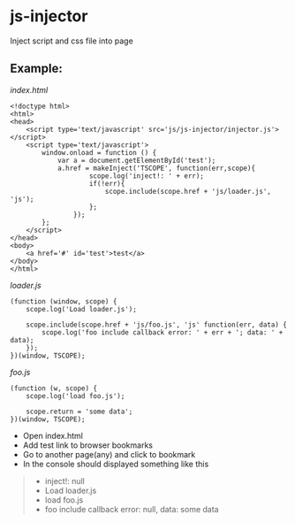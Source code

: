js-injector
===========
Inject script and css file into page


Example:
-------
_index.html_

	
	<!doctype html>
	<html>
	<head>
		<script type='text/javascript' src='js/js-injector/injector.js'></script>
		<script type='text/javascript'>
			window.onload = function () {
				var a = document.getElementById('test');
				a.href = makeInject('TSCOPE', function(err,scope){
						scope.log('inject!: ' + err);
						if(!err){
							scope.include(scope.href + 'js/loader.js', 'js');
						};
					});
			};
		</script>
	</head>
	<body>
		<a href='#' id='test'>test</a>
	</body>
	</html>
	


_loader.js_

	
	(function (window, scope) {
		scope.log('Load loader.js');
	
		scope.include(scope.href + 'js/foo.js', 'js' function(err, data) {
			scope.log('foo include callback error: ' + err + '; data: ' + data);
		});
	})(window, TSCOPE);
	


_foo.js_

	
	(function (w, scope) {
		scope.log('load foo.js');
	
		scope.return = 'some data';
	})(window, TSCOPE);
	

* Open index.html
* Add test link to browser bookmarks
* Go to another page(any) and click to bookmark
* In the console should displayed something like this

>* inject!: null
>* Load loader.js
>* load foo.js
>* foo include callback error: null, data: some data


